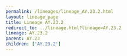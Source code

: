 ```yaml
---
permalink: /lineages/lineage_AY.23.2.html
layout: lineage_page
title: Lineage AY.23.2
redirect_to: ../lineage.html?lineage=AY.23.2
lineage: AY.23.2
parent: AY.23
children: ['AY.23.2']
---
```

